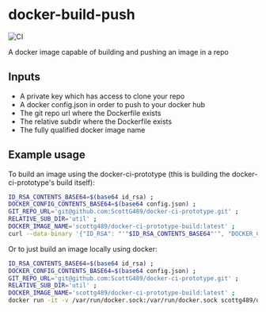 # docker-build-push
![CI](https://github.com/ScottG489/docker-build-push/workflows/CI/badge.svg)

A docker image capable of building and pushing an image in a repo

## Inputs
* A private key which has access to clone your repo
* A docker config.json in order to push to your docker hub
* The git repo url where the Dockerfile exists
* The relative subdir where the Dockerfile exists
* The fully qualified docker image name

## Example usage
To build an image using the docker-ci-prototype (this is building the docker-ci-prototype's build itself):
```bash
ID_RSA_CONTENTS_BASE64=$(base64 id_rsa) ; 
DOCKER_CONFIG_CONTENTS_BASE64=$(base64 config.json) ;
GIT_REPO_URL='git@github.com:ScottG489/docker-ci-prototype.git' ;
RELATIVE_SUB_DIR='util' ;
DOCKER_IMAGE_NAME='scottg489/docker-ci-prototype-build:latest' ;
curl --data-binary '{"ID_RSA": "'"$ID_RSA_CONTENTS_BASE64"'", "DOCKER_CONFIG": "'"$DOCKER_CONFIG_CONTENTS_BASE64"'", "GIT_REPO_URL": "'"$GIT_REPO_URL"'", "RELATIVE_SUB_DIR": "'"$RELATIVE_SUB_DIR"'", "DOCKER_IMAGE_NAME": "'"$DOCKER_IMAGE_NAME"'"}' 'https://<DOCKER CI INSTANCE URL>/build?image=scottg489/docker-build-push:latest'
```
Or to just build an image locally using docker:
```bash
ID_RSA_CONTENTS_BASE64=$(base64 id_rsa) ; 
DOCKER_CONFIG_CONTENTS_BASE64=$(base64 config.json) ;
GIT_REPO_URL='git@github.com:ScottG489/docker-ci-prototype.git' ;
RELATIVE_SUB_DIR='util' ;
DOCKER_IMAGE_NAME='scottg489/docker-ci-prototype-build:latest' ;
docker run -it -v /var/run/docker.sock:/var/run/docker.sock scottg489/docker-build-push:latest '{"ID_RSA": "'"$ID_RSA_CONTENTS_BASE64"'", "DOCKER_CONFIG": "'"$DOCKER_CONFIG_CONTENTS_BASE64"'", "GIT_REPO_URL": "'"$GIT_REPO_URL"'", "RELATIVE_SUB_DIR": "'"$RELATIVE_SUB_DIR"'", "DOCKER_IMAGE_NAME": "'"$DOCKER_IMAGE_NAME"'"}'
```
